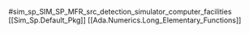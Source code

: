 #sim_sp_SIM_SP_MFR_src_detection_simulator_computer_facilities
[[Sim_Sp.Default_Pkg]]
[[Ada.Numerics.Long_Elementary_Functions]]
